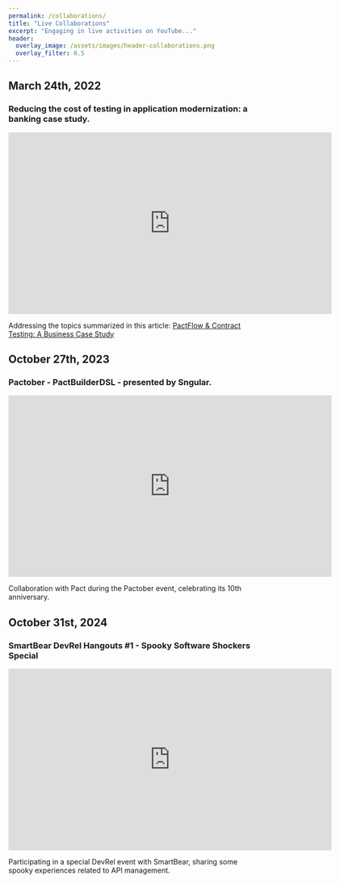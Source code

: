 ```yaml
---
permalink: /collaborations/
title: "Live Collaborations"
excerpt: "Engaging in live activities on YouTube..."
header:
  overlay_image: /assets/images/header-collaborations.png
  overlay_filter: 0.5
---
```


## March 24th, 2022 
### Reducing the cost of testing in application modernization: a banking case study.

<iframe width="640" height="360" src="https://www.youtube-nocookie.com/embed/LyVSmRtwFkc?controls=0" frameborder="0" allowfullscreen></iframe>

Addressing the topics summarized in this article: <a href="https://apenlor.github.io/contract%20testing/contract-testing-case-study/" target="_blank">PactFlow & Contract Testing: A Business Case Study</a>

## October 27th, 2023
### Pactober - PactBuilderDSL - presented by Sngular.

<iframe width="640" height="360" src="https://www.youtube-nocookie.com/embed/whXaNti7PSg?controls=0" frameborder="0" allowfullscreen></iframe>

Collaboration with Pact during the Pactober event, celebrating its 10th anniversary.

## October 31st, 2024
### SmartBear DevRel Hangouts #1 - Spooky Software Shockers Special

<iframe width="640" height="360" src="https://www.youtube-nocookie.com/embed/6GLgxPIapuc?controls=0" frameborder="0" allowfullscreen></iframe>

Participating in a special DevRel event with SmartBear, sharing some spooky experiences related to API management.